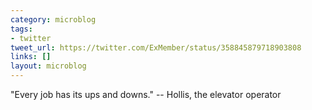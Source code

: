 ```yaml
---
category: microblog
tags:
- twitter
tweet_url: https://twitter.com/ExMember/status/358845879718903808
links: []
layout: microblog
---
```

"Every job has its ups and downs." -- Hollis, the elevator operator
